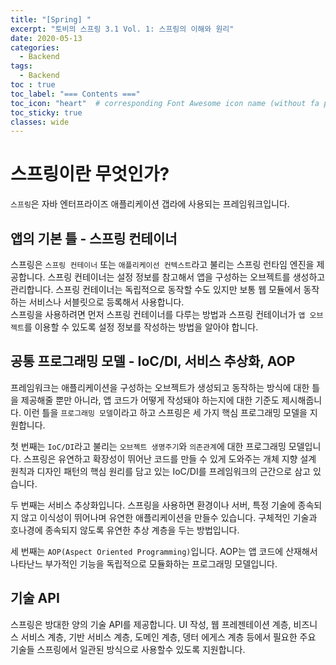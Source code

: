```yaml
---
title: "[Spring] "
excerpt: "토비의 스프링 3.1 Vol. 1: 스프링의 이해와 원리"
date: 2020-05-13
categories:
  - Backend
tags:
  - Backend 
toc : true
toc_label: "=== Contents ==="
toc_icon: "heart"  # corresponding Font Awesome icon name (without fa prefix)
toc_sticky: true
classes: wide
---
```


# 스프링이란 무엇인가?

`스프링`은 자바 엔터프라이즈 애플리케이션 갭라에 사용되는 프레임워크입니다.  

## 앱의 기본 틀 - 스프링 컨테이너

스프링은 `스프링 컨테이너` 또는 `애플리케이선 컨텍스트`라고 불리는 스프링 런타임 엔진을 제공합니다. 스프링 컨테이너는 설정 정보를 참고해서
앱을 구성하는 오브젝트를 생성하고 관리합니다. 스프링 컨테이너는 독립적으로 동작할 수도 있지만 보통 웹 모듈에서 동작하는 서비스나 서블릿으로 등록해서 사용합니다.  
스프링을 사용하려면 먼저 스프링 컨테이너를 다루는 방법과 스프링 컨테이너가 `앱 오브젝트`를 이용할 수 있도록 설정 정보를 작성하는 방법을 알아야 합니다. 

## 공통 프로그래밍 모델 - IoC/DI, 서비스 추상화, AOP

프레임워크는 애플리케이션을 구성하는 오브젝트가 생성되고 동작하는 방식에 대한 틀을 제공해줄 뿐만 아니라, 앱 코드가 어떻게 작성돼야 하는지에 대한 기준도 제시해줍니다. 이런 틀을 `프로그래밍 모델`이라고 하고 스프링은 세 가지 핵심 프로그래밍 모델을 지원합니다.  

첫 번째는 `IoC/DI`라고 불리는 `오브젝트 생명주기`와 `의존관계`에 대한 프로그래밍 모델입니다. 스프링은 유연하고 확장성이 뛰어난 코드를 만들 수 있게 도와주는 개체 지향 설계 원칙과 디자인 패턴의 핵심 원리를 담고 있는 IoC/DI를 프레임워크의 근간으로 삼고 있습니다.  

두 번째는 서비스 추상화입니다. 스프링을 사용하면 환경이나 서버, 특정 기술에 종속되지 않고 이식성이 뛰어나며 유연한 애플리케이션을 만들수 있습니다. 구체적인 기술과 호나경에 종속되지 않도록 유연한 추상 계층을 두는 방법입니다.  

세 번째는 `AOP(Aspect Oriented Programming)`입니다. AOP는 앱 코드에 산재해서 나타난느 부가적인 기능을 독립적으로 모듈화하는 프로그래밍 모델입니다.  

## 기술 API

스프링은 방대한 양의 기술 API를 제공합니다. UI 작성, 웹 프레젠테이션 계층, 비즈니스 서비스 계층, 기반 서비스 계층, 도메인 계층, 뎅터 에게스 계층  등에서 필요한 주요 기술들 스프링에서 일관된 방식으로 사용할수 있도록 지원합니다.  



